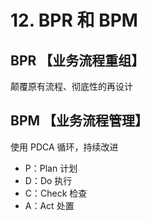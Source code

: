 # 12. BPR 和 BPM

## BPR 【业务流程重组】

颠覆原有流程、彻底性的再设计

## BPM 【业务流程管理】

使用 PDCA 循环，持续改进

- P：Plan 计划
- D：Do 执行
- C：Check 检查
- A：Act 处置
